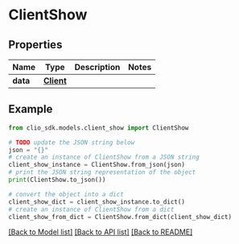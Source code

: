 # ClientShow


## Properties

Name | Type | Description | Notes
------------ | ------------- | ------------- | -------------
**data** | [**Client**](Client.md) |  | 

## Example

```python
from clio_sdk.models.client_show import ClientShow

# TODO update the JSON string below
json = "{}"
# create an instance of ClientShow from a JSON string
client_show_instance = ClientShow.from_json(json)
# print the JSON string representation of the object
print(ClientShow.to_json())

# convert the object into a dict
client_show_dict = client_show_instance.to_dict()
# create an instance of ClientShow from a dict
client_show_from_dict = ClientShow.from_dict(client_show_dict)
```
[[Back to Model list]](../README.md#documentation-for-models) [[Back to API list]](../README.md#documentation-for-api-endpoints) [[Back to README]](../README.md)


